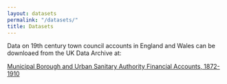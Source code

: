 ```yaml
---
layout: datasets
permalink: "/datasets/"
title: Datasets
---
```


Data on 19th century town council accounts in England and Wales can be downloaed from the UK Data Archive at:

[Municipal Borough and Urban Sanitary Authority Financial Accounts, 1872-1910](10.5255/UKDA-SN-856646)


